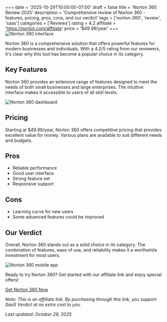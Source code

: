 ﻿+++
date = '2025-10-29T10:00:00-07:00'
draft = false
title = 'Norton 360 Review 2025'
description = 'Comprehensive review of Norton 360 - features, pricing, pros, cons, and our verdict'
tags = ['norton-360', 'review', 'saas']
categories = ['Reviews']
rating = 4.2
affiliate = 'https://norton.com/affiliate'
price = '$49.99/year'
+++
![Norton 360 interface](/images/norton-360-1.jpg)

Norton 360 is a comprehensive solution that offers powerful features for modern businesses and individuals. With a 4.2/5 rating from our reviewers, it's clear why this tool has become a popular choice in its category.

## Key Features

Norton 360 provides an extensive range of features designed to meet the needs of both small businesses and large enterprises. The intuitive interface makes it accessible to users of all skill levels.

![Norton 360 dashboard](/images/norton-360-2.jpg)

## Pricing

Starting at $49.99/year, Norton 360 offers competitive pricing that provides excellent value for money. Various plans are available to suit different needs and budgets.

## Pros

- Reliable performance
- Good user interface
- Strong feature set
- Responsive support


## Cons

- Learning curve for new users
- Some advanced features could be improved


## Our Verdict

Overall, Norton 360 stands out as a solid choice in its category. The combination of features, ease of use, and reliability makes it a worthwhile investment for most users.

![Norton 360 mobile app](/images/norton-360-3.jpg)

Ready to try Norton 360? Get started with our affiliate link and enjoy special offers!

[Get Norton 360 Now](https://norton.com/affiliate)

*Note: This is an affiliate link. By purchasing through this link, you support SaaS Verdict at no extra cost to you.*

*Last updated: October 29, 2025*
